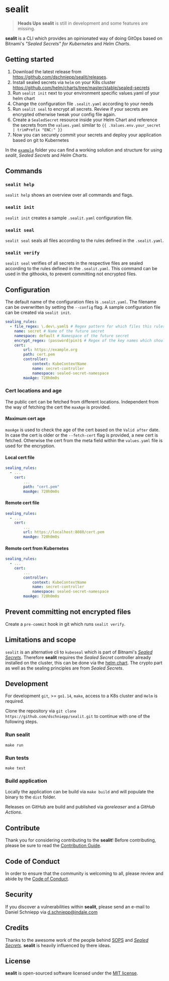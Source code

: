 # sealit

> __Heads Ups__ __sealit__ is still in development and some features are missing.

__sealit__ is a CLI which provides an opinionated way of doing GitOps based on Bitnami's _"Sealed Secrets" for Kubernetes_ and _Helm Charts_.

## Getting started

1. Download the latest release from https://github.com/dschniepp/sealit/releases.
2. Install sealed secrets via `helm` on your K8s cluster https://github.com/helm/charts/tree/master/stable/sealed-secrets
3. Run `sealit init` next to your environment specific values.yaml of your helm chart
4. Change the configuration file `.sealit.yaml` according to your needs
5. Run `sealit seal` to encrypt all secrets. Review if your secrets are encrypted otherwise tweak your config file again.
6. Create a `SealedSecret` resource inside your Helm Chart and reference the secrets from the `values.yaml` similar to `{{ .Values.env.your_secret | trimPrefix "ENC:" }}`
7. Now you can securely commit your secrets and deploy your application based on git to Kubernetes

In the [`example`](example) folder you can find a working solution and structure for using _sealit_, _Sealed Secrets_ and _Helm Charts_.

## Commands

### `sealit help`

`sealit help` shows an overview over all commands and flags.

### `sealit init`

`sealit init` creates a sample `.sealit.yaml` configuration file.

### `sealit seal`

`sealit seal` seals all files according to the rules defined in the `.sealit.yaml`.

### `sealit verify`

`sealit seal` verifies of all secrets in the respective files are sealed according to the rules defined in the `.sealit.yaml`.
This command can be used in the githooks, to prevent committing not encrypted files.

## Configuration

The default name of the configuration files is `.sealit.yaml`. 
The filename can be overwritten by setting the `--config` flag.
A sample configuration file can be created via `sealit init`.

```yaml
sealing_rules:
  - file_regex: \.dev\.yaml$ # Regex pattern for which files this rules are applied
    name: secret # Name of the future secret
    namespace: default # Namespace of the future secret
    encrypt_regex: (password|pin)$ # Regex of the key names which should be encrypted
    cert:
        url: https://example.org
        path: cert.pem
        controller:
            context: KubeContextName
            name: secret-controller
            namespace: sealed-secret-namespace
        maxAge: 720h0m0s
```

### Cert locations and age

The public cert can be fetched from different locations.
Independent from the way of fetching the cert the `maxAge` is provided.

#### Maximum cert age

`maxAge` is used to check the age of the cert based on the `Valid after` date.
In case the cert is older or the `--fetch-cert` flag is provided, a new cert is fetched.
Otherwise the cert from the meta field within the `values.yaml` file is used for the encryption.

#### Local cert file

```yaml
sealing_rules:
  - ...
    cert:
        ...
        path: "cert.pem"
        maxAge: 720h0m0s
```

#### Remote cert file

```yaml
sealing_rules:
  - ...
    cert:
        ...
        url: https://localhost:8080/cert.pem
        maxAge: 720h0m0s
```

#### Remote cert from Kubernetes

```yaml
sealing_rules:
  - ...
    cert:
        ...
        controller:
            context: KubeContextName
            name: secret-controller
            namespace: sealed-secret-namespace
        maxAge: 720h0m0s
```

## Prevent committing not encrypted files

Create a `pre-commit` hook in git which runs `sealit verify`.

## Limitations and scope

`sealit` is an alternative cli to `kubeseal` which is part of Bitnami's [_Sealed Secrets_](https://github.com/bitnami-labs/sealed-secrets).
Therefore __sealit__ requires the _Sealed Secret_ controller already installed on the cluster, this can be done via the [helm chart](https://github.com/helm/charts/tree/master/stable/sealed-secrets).
The crypto part as well as the sealing principles are from _Sealed Secrets_.

## Development

For development `git`, >= `go1.14`, `make`, access to a K8s cluster and `Helm` is required.

Clone the repository via `git clone https://github.com/dschniepp/sealit.git` to continue with one of the following steps.

### Run sealit

`make run`

### Run tests

`make test`

### Build application

Locally the application can be build via `make build` and will populate the binary to the `dist` folder.

Releases on GitHub are build and published via _goreleaser_ and a _GitHub Actions_.

## Contribute

Thank you for considering contributing to the __sealit__! Before contributing, please be sure to read the [Contribution Guide](CONTRIBUTING.md).

## Code of Conduct

In order to ensure that the community is welcoming to all, please review and abide by the [Code of Conduct](CODE_OF_CONDUCT.md).

## Security

If you discover a vulnerabilities within __sealit__, please send an e-mail to Daniel Schniepp via [d.schniepp@indale.com](mailto:d.schniepp@indale.com)

## Credits

Thanks to the awesome work of the people behind [SOPS](https://github.com/mozilla/sops) and [_Sealed Secrets_](https://github.com/bitnami-labs/sealed-secrets). 
__sealit__ is heavily influenced by there ideas.

## License

__sealit__ is open-sourced software licensed under the [MIT license](https://opensource.org/licenses/MIT).